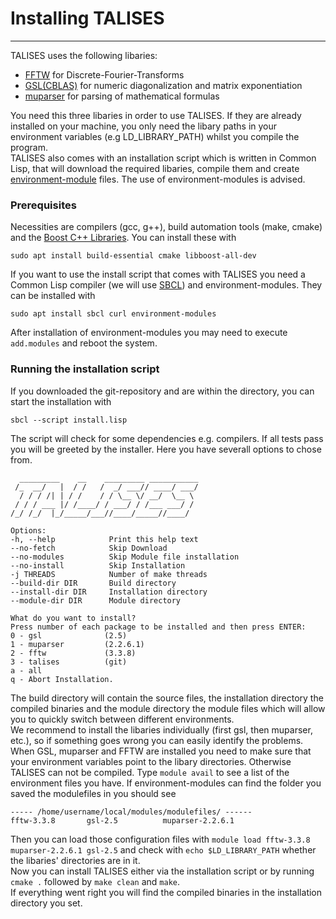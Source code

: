# Installing TALISES
-------------
TALISES uses the following libaries:

- [FFTW](http://www.fftw.org/) for Discrete-Fourier-Transforms
- [GSL(CBLAS)](https://www.gnu.org/software/gsl/) for numeric diagonalization and matrix exponentiation
- [muparser](https://beltoforion.de/article.php?a=muparser) for parsing of mathematical formulas

You need this three libaries in order to use TALISES. If they are already installed on your machine, you only need the libary paths in your environment variables (e.g LD_LIBRARY_PATH) whilst you compile the program.  
TALISES also comes with an installation script which is written in Common Lisp, that will download the required libaries, compile them and create [environment-module](https://modules.readthedocs.io/en/latest/) files. The use of environment-modules is advised. 

### Prerequisites
Necessities are compilers (gcc, g++), build automation tools (make, cmake) and the [Boost C++ Libraries](https://www.boost.org/doc/libs/).
You can install these with
```text
sudo apt install build-essential cmake libboost-all-dev
```
If you want to use the install script that comes with TALISES you need a Common Lisp compiler (we will use [SBCL](http://www.sbcl.org/)) and environment-modules. They can be installed with
```text
sudo apt install sbcl curl environment-modules
```

After installation of environment-modules you may need to execute `add.modules` and reboot the system.

### Running the installation script

If you downloaded the git-repository and are within the directory, you can start the installation with
```text
sbcl --script install.lisp
```
The script will check for some dependencies e.g. compilers.
If all tests pass you will be greeted by the installer.
Here you have severall options to chose from.

````text
  _________    __    _________ ___________
 /_  __/   |  / /   /  _/ ___// ____/ ___/
  / / / /| | / /    / / \__ \/ __/  \__ \ 
 / / / ___ |/ /____/ / ___/ / /___ ___/ / 
/_/ /_/  |_/_____/___//____/_____//____/  

Options:
-h, --help            Print this help text
--no-fetch            Skip Download
--no-modules          Skip Module file installation
--no-install          Skip Installation
-j THREADS            Number of make threads
--build-dir DIR       Build directory
--install-dir DIR     Installation directory
--module-dir DIR      Module directory

What do you want to install?
Press number of each package to be installed and then press ENTER:
0 - gsl              (2.5)
1 - muparser         (2.2.6.1)
2 - fftw             (3.3.8)
3 - talises          (git)
a - all
q - Abort Installation.
````
The build directory will contain the source files, the installation directory the compiled binaries and the module directory the module files which will allow you to quickly switch between different environments.  
We recommend to install the libaries individually (first gsl, then muparser, etc.), so if something goes wrong you can easily identify the problems.  
When GSL, muparser and FFTW are installed you need to make sure that your environment variables point to the libary directories. Otherwise TALISES can not be compiled. Type `module avail` to see a list of the environment files you have. If environment-modules can find the folder you saved the modulefiles in you should see
````text
----- /home/username/local/modules/modulefiles/ ------
fftw-3.3.8       gsl-2.5          muparser-2.2.6.1
````
Then you can load those configuration files with `module load fftw-3.3.8 muparser-2.2.6.1 gsl-2.5` and check with `echo $LD_LIBRARY_PATH` whether the libaries' directories are in it.  
Now you can install TALISES either via the installation script or by running `cmake .` followed by `make clean` and `make`.  
If everything went right you will find the compiled binaries in the installation directory you set.